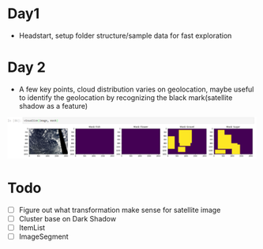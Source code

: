 # Day1

- Headstart, setup folder structure/sample data for fast exploration

# Day 2
* A few key points, cloud distribution varies on geolocation, maybe useful to identify the geolocation by recognizing the black mark(satellite shadow as a feature)

![Image Sample](img/2019-08-31-12-25-08.png)

# Todo
- [ ] Figure out what transformation make sense for satellite image
- [ ] Cluster base on Dark Shadow
- [ ]  ItemList
- [ ]  ImageSegment